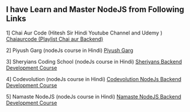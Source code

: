 ## I have Learn and Master NodeJS from Following Links

1] Chai Aur Code (Hitesh Sir Hindi Youtube Channel and Udemy )
[Chaiaurcode (Playlist Chai aur Backend) ](https://www.youtube.com/watch?v=EH3vGeqeIAo&list=PLu71SKxNbfoBGh_8p_NS-ZAh6v7HhYqHW)

2] Piyush Garg (nodeJs course in Hindi)
[Piyush Garg](https://www.youtube.com/watch?v=ohIAiuHMKMI&list=PLinedj3B30sDby4Al-i13hQJGQoRQDfPo&index=1)

3] Sheryians Coding School (nodeJs course in Hindi)
[Sheriyans Backend Development Course](https://www.youtube.com/watch?v=T55Kb8rrH1g&list=PLbtI3_MArDOkXRLxdMt1NOMtCS-84ibHH)

4] Codevolution (nodeJs course in Hindi)
[Codevolution NodeJs Backend Development Course](https://www.youtube.com/watch?v=LAUi8pPlcUM&list=PLC3y8-rFHvwh8shCMHFA5kWxD9PaPwxaY)

5] Namaste NodeJS (nodeJs course in Hindi)
[Namaste NodeJS Backend Development Course](https://namastedev.com/learn/namaste-node)
